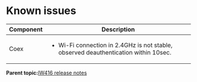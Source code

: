 # Known issues

|Component|Description|
|-----------|-------------|
|Coex|<ul><li> Wi-Fi connection in 2.4GHz is not stable, observed deauthentication within 10sec.</li></ul>|

**Parent topic:**[IW416 release notes](../topics/iw416-release-notes.md)

